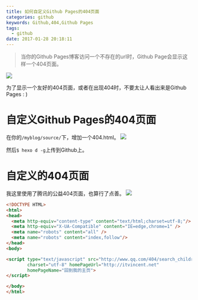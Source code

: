 ```yaml
---
title: 如何自定义Github Pages的404页面
categories: github
keywords: Github,404,Github Pages
tags:
  - github
date: 2017-01-28 20:18:11
---
```


> 当你的Github Pages博客访问一个不存在的url时，Github Page会显示这样一个404页面。

![](http://tuchuang-1256050518.cos.ap-chengdu.myqcloud.com/17-1-28/76826274-file_1485599267911_4e3c.png)

为了显示一个友好的404页面，或者在出现404时，不要太让人看出来是Github Pages : )
<!-- more -->
# 自定义Github Pages的404页面
在你的`/myblog/source/`下，增加一个404.html。
![](http://tuchuang-1256050518.cos.ap-chengdu.myqcloud.com/17-1-28/52627774-file_1485599551899_db88.png)

然后`$ hexo d -g`上传到Github上。

# 自定义的404页面
我这里使用了腾讯的公益404页面，也算行了点善。
![](http://tuchuang-1256050518.cos.ap-chengdu.myqcloud.com/17-1-28/65096033-file_1485599951356_f44f.png)

```html
<!DOCTYPE HTML>
<html>
<head>
  <meta http-equiv="content-type" content="text/html;charset=utf-8;"/>
  <meta http-equiv="X-UA-Compatible" content="IE=edge,chrome=1" />
  <meta name="robots" content="all" />
  <meta name="robots" content="index,follow"/>
</head>
<body>

<script type="text/javascript" src="http://www.qq.com/404/search_children.js"
        charset="utf-8" homePageUrl="http://itvincent.net"
        homePageName="回到我的主页">
</script>

</body>
</html>
```

